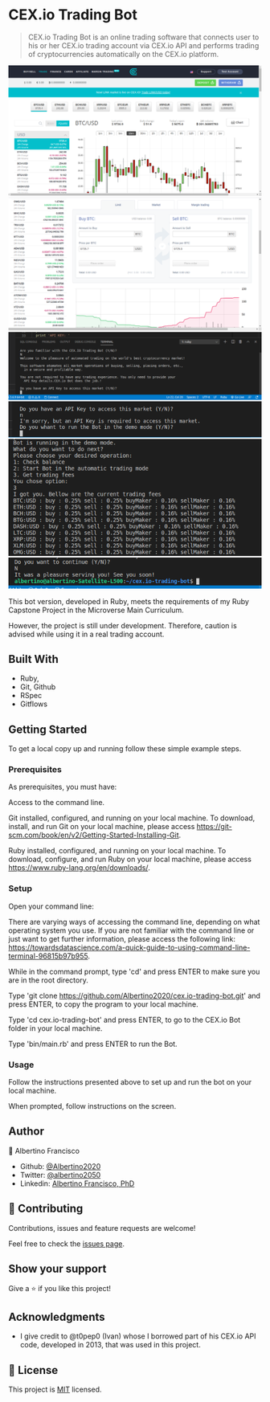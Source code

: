 # CEX.io Trading Bot

> CEX.io Trading Bot is an online trading software that connects user to his or her CEX.io trading account via CEX.io API and performs trading of cryptocurrencies automatically on the CEX.io platform.

![screenshot](./img/cexio.png)
![screenshot](./img/cexio2.png)
![screenshot](./img/vsc-ruby.png)
![screenshot](./img/vsc-ruby2.png)
![screenshot](./img/vsc-ruby3.png)
![screenshot](./img/vsc-ruby5.png)

This bot version, developed in Ruby, meets the requirements of my Ruby Capstone Project in the Microverse Main Curriculum. 

However, the project is still under development. Therefore, caution is advised while using it in a real trading account. 

## Built With

- Ruby,
- Git, Github
- RSpec
- Gitflows

## Getting Started

To get a local copy up and running follow these simple example steps.

### Prerequisites

As prerequisites, you must have:

Access to the command line.

Git installed, configured, and running on your local machine. To download, install, and run Git on your local machine, please access https://git-scm.com/book/en/v2/Getting-Started-Installing-Git.

Ruby installed, configured, and running on your local machine. To download, configure, and run Ruby on your local machine, please access https://www.ruby-lang.org/en/downloads/.

### Setup
Open your command line:

There are varying ways of accessing the command line, depending on what operating system you use. If you are not familiar with the command line or just want to get further information, please access the following link: https://towardsdatascience.com/a-quick-guide-to-using-command-line-terminal-96815b97b955.

While in the command prompt, type 'cd' and press ENTER to make sure you are in the root directory.

Type 'git clone https://github.com/Albertino2020/cex.io-trading-bot.git' and press ENTER, to copy the program to your local machine.

Type 'cd cex.io-trading-bot' and press ENTER, to go to the CEX.io Bot folder in your local machine.

Type 'bin/main.rb' and press ENTER to run the Bot.

### Usage

Follow the instructions presented above to set up and run the bot on your local machine.

When prompted, follow instructions on the screen.

## Author

👤 Albertino Francisco

- Github: [@Albertino2020](https://github.com/Albertino2020)
- Twitter: [@albertino2050](https://twitter.com/albertino2050)
- Linkedin: [Albertino Francisco, PhD](https://linkedin.com/in/boamorte)

## 🤝 Contributing

Contributions, issues and feature requests are welcome!

Feel free to check the [issues page](issues/).

## Show your support

Give a ⭐️ if you like this project!

## Acknowledgments

- I give credit to @t0pep0 (Ivan) whose I borrowed part of his CEX.io API code, developed in 2013, that was used in this project.

## 📝 License

This project is [MIT](lic.url) licensed.
